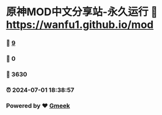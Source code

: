 # 原神MOD中文分享站-永久运行 :link: https://wanfu1.github.io/mod 
### :page_facing_up: [9](https://wanfu1.github.io/mod/tag.html) 
### :speech_balloon: 0 
### :hibiscus: 3630 
### :alarm_clock: 2024-07-01 18:38:57 
### Powered by :heart: [Gmeek](https://github.com/Meekdai/Gmeek)

